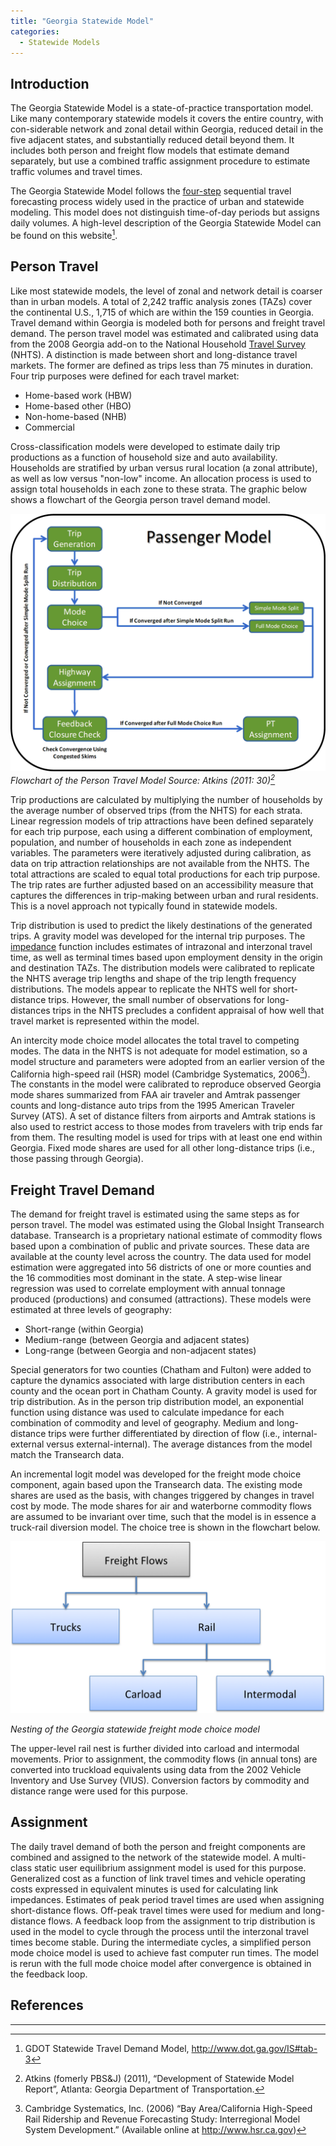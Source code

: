 ```yaml
---
title: "Georgia Statewide Model"
categories:
  - Statewide Models
---
```


## Introduction

The Georgia Statewide Model is a state-of-practice transportation model. Like many contemporary statewide models it covers the entire country, with con-siderable network and zonal detail within Georgia, reduced detail in the five adjacent states, and substantially reduced detail beyond them. It includes both person and freight flow models that estimate demand separately, but use a combined traffic assignment procedure to estimate traffic volumes and travel times.

The Georgia Statewide Model follows the [four-step](Trip_based_models) sequential travel forecasting process widely used in the practice of urban and statewide modeling. This model does not distinguish time-of-day periods but assigns daily volumes. A high-level description of the Georgia Statewide Model can be found on this website[^1].

## Person Travel

Like most statewide models, the level of zonal and network detail is coarser than in urban models. A total of 2,242 traffic analysis zones (TAZs) cover the continental U.S., 1,715 of which are within the 159 counties in Georgia. Travel demand within Georgia is modeled both for persons and freight travel demand. The person travel model was estimated and calibrated using data from the 2008 Georgia add-on to the National Household [Travel Survey](Travel_surveys) (NHTS). A distinction is made between short and long-distance travel markets. The former are defined as trips less than 75 minutes in duration. Four trip purposes were defined for each travel market:

-   Home-based work (HBW)
-   Home-based other (HBO)
-   Non-home-based (NHB)
-   Commercial

Cross-classification models were developed to estimate daily trip productions as a function of household size and auto availability. Households are stratified by urban versus rural location (a zonal attribute), as well as low versus "non-low" income. An allocation process is used to assign total households in each zone to these strata. The graphic below shows a flowchart of the Georgia person travel demand model.

![](GdotPersonTravelModel.gif "fig:GdotPersonTravelModel.gif")\
*Flowchart of the Person Travel Model Source: Atkins (2011: 30)[^2]*

Trip productions are calculated by multiplying the number of households by the average number of observed trips (from the NHTS) for each strata. Linear regression models of trip attractions have been defined separately for each trip purpose, each using a different combination of employment, population, and number of households in each zone as independent variables. The parameters were iteratively adjusted during calibration, as data on trip attraction relationships are not available from the NHTS. The total attractions are scaled to equal total productions for each trip purpose. The trip rates are further adjusted based on an accessibility measure that captures the differences in trip-making between urban and rural residents. This is a novel approach not typically found in statewide models.

Trip distribution is used to predict the likely destinations of the generated trips. A gravity model was developed for the internal trip purposes. The [impedance](Impedance) function includes estimates of intrazonal and interzonal travel time, as well as terminal times based upon employment density in the origin and destination TAZs. The distribution models were calibrated to replicate the NHTS average trip lengths and shape of the trip length frequency distributions. The models appear to replicate the NHTS well for short-distance trips. However, the small number of observations for long-distances trips in the NHTS precludes a confident appraisal of how well that travel market is represented within the model.

An intercity mode choice model allocates the total travel to competing modes. The data in the NHTS is not adequate for model estimation, so a model structure and parameters were adopted from an earlier version of the California high-speed rail (HSR) model (Cambridge Systematics, 2006[^3]). The constants in the model were calibrated to reproduce observed Georgia mode shares summarized from FAA air traveler and Amtrak passenger counts and long-distance auto trips from the 1995 American Traveler Survey (ATS). A set of distance filters from airports and Amtrak stations is also used to restrict access to those modes from travelers with trip ends far from them. The resulting model is used for trips with at least one end within Georgia. Fixed mode shares are used for all other long-distance trips (i.e., those passing through Georgia).

## Freight Travel Demand

The demand for freight travel is estimated using the same steps as for person travel. The model was estimated using the Global Insight Transearch database. Transearch is a proprietary national estimate of commodity flows based upon a combination of public and private sources. These data are available at the county level across the country. The data used for model estimation were aggregated into 56 districts of one or more counties and the 16 commodities most dominant in the state. A step-wise linear regression was used to correlate employment with annual tonnage produced (productions) and consumed (attractions). These models were estimated at three levels of geography:

-   Short-range (within Georgia)
-   Medium-range (between Georgia and adjacent states)
-   Long-range (between Georgia and non-adjacent states)

Special generators for two counties (Chatham and Fulton) were added to capture the dynamics associated with large distribution centers in each county and the ocean port in Chatham County. A gravity model is used for trip distribution. As in the person trip distribution model, an exponential function using distance was used to calculate impedance for each combination of commodity and level of geography. Medium and long-distance trips were further differentiated by direction of flow (i.e., internal-external versus external-internal). The average distances from the model match the Transearch data.

An incremental logit model was developed for the freight mode choice component, again based upon the Transearch data. The existing mode shares are used as the basis, with changes triggered by changes in travel cost by mode. The mode shares for air and waterborne commodity flows are assumed to be invariant over time, such that the model is in essence a truck-rail diversion model. The choice tree is shown in the flowchart below.

![](GdotFreightModel.png "GdotFreightModel.png")

*Nesting of the Georgia statewide freight mode choice model*

The upper-level rail nest is further divided into carload and intermodal movements. Prior to assignment, the commodity flows (in annual tons) are converted into truckload equivalents using data from the 2002 Vehicle Inventory and Use Survey (VIUS). Conversion factors by commodity and distance range were used for this purpose.

## Assignment

The daily travel demand of both the person and freight components are combined and assigned to the network of the statewide model. A multi-class static user equilibrium assignment model is used for this purpose. Generalized cost as a function of link travel times and vehicle operating costs expressed in equivalent minutes is used for calculating link impedances. Estimates of peak period travel times are used when assigning short-distance flows. Off-peak travel times were used for medium and long-distance flows. A feedback loop from the assignment to trip distribution is used in the model to cycle through the process until the interzonal travel times become stable. During the intermediate cycles, a simplified person mode choice model is used to achieve fast computer run times. The model is rerun with the full mode choice model after convergence is obtained in the feedback loop.

## References

------------------------------------------------------------------------

[^1]: GDOT Statewide Travel Demand Model, http://www.dot.ga.gov/IS#tab-3

[^2]: Atkins (fomerly PBS&J) (2011), “Development of Statewide Model Report”, Atlanta: Georgia Department of Transportation.

[^3]: Cambridge Systematics, Inc. (2006) “Bay Area/California High-Speed Rail Ridership and Revenue Forecasting Study: Interregional Model System Development.” (Available online at <http://www.hsr.ca.gov>)

